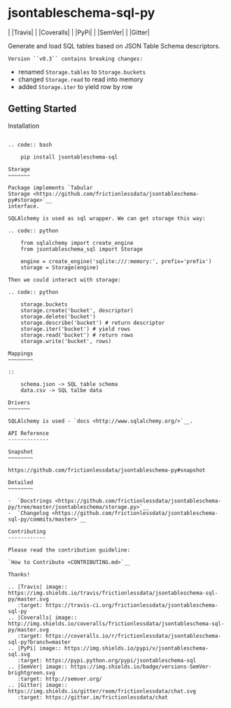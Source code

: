 jsontableschema-sql-py
======================

| |Travis|
| |Coveralls|
| |PyPi|
| |SemVer|
| |Gitter|

Generate and load SQL tables based on JSON Table Schema descriptors.

    Version ``v0.3`` contains breaking changes:

-  renamed ``Storage.tables`` to ``Storage.buckets``
-  changed ``Storage.read`` to read into memory
-  added ``Storage.iter`` to yield row by row

Getting Started
---------------

Installation
~~~~~~~~~~~~

.. code:: bash

    pip install jsontableschema-sql

Storage
~~~~~~~

Package implements `Tabular
Storage <https://github.com/frictionlessdata/jsontableschema-py#storage>`__
interface.

SQLAlchemy is used as sql wrapper. We can get storage this way:

.. code:: python

    from sqlalchemy import create_engine
    from jsontableschema_sql import Storage

    engine = create_engine('sqlite:///:memory:', prefix='prefix')
    storage = Storage(engine)

Then we could interact with storage:

.. code:: python

    storage.buckets
    storage.create('bucket', descriptor)
    storage.delete('bucket')
    storage.describe('bucket') # return descriptor
    storage.iter('bucket') # yield rows
    storage.read('bucket') # return rows
    storage.write('bucket', rows)

Mappings
~~~~~~~~

::

    schema.json -> SQL table schema
    data.csv -> SQL talbe data

Drivers
~~~~~~~

SQLAlchemy is used - `docs <http://www.sqlalchemy.org/>`__.

API Reference
-------------

Snapshot
~~~~~~~~

https://github.com/frictionlessdata/jsontableschema-py#snapshot

Detailed
~~~~~~~~

-  `Docstrings <https://github.com/frictionlessdata/jsontableschema-py/tree/master/jsontableschema/storage.py>`__
-  `Changelog <https://github.com/frictionlessdata/jsontableschema-sql-py/commits/master>`__

Contributing
------------

Please read the contribution guideline:

`How to Contribute <CONTRIBUTING.md>`__

Thanks!

.. |Travis| image:: https://img.shields.io/travis/frictionlessdata/jsontableschema-sql-py/master.svg
   :target: https://travis-ci.org/frictionlessdata/jsontableschema-sql-py
.. |Coveralls| image:: http://img.shields.io/coveralls/frictionlessdata/jsontableschema-sql-py/master.svg
   :target: https://coveralls.io/r/frictionlessdata/jsontableschema-sql-py?branch=master
.. |PyPi| image:: https://img.shields.io/pypi/v/jsontableschema-sql.svg
   :target: https://pypi.python.org/pypi/jsontableschema-sql
.. |SemVer| image:: https://img.shields.io/badge/versions-SemVer-brightgreen.svg
   :target: http://semver.org/
.. |Gitter| image:: https://img.shields.io/gitter/room/frictionlessdata/chat.svg
   :target: https://gitter.im/frictionlessdata/chat
